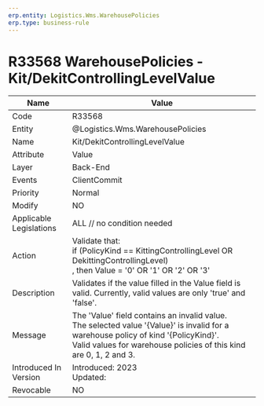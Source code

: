 ```yaml
---
erp.entity: Logistics.Wms.WarehousePolicies
erp.type: business-rule
---
```

# R33568 WarehousePolicies - Kit/DekitControllingLevelValue

| Name | Value |
| ---- | ----- |
| Code | R33568 |
| Entity | @Logistics.Wms.WarehousePolicies |
| Name | Kit/DekitControllingLevelValue |
| Attribute | Value |
| Layer | Back-End                                        |
| Events | ClientCommit |
| Priority | Normal |
| Modify | NO |
| Applicable Legislations | ALL // no condition needed |
| Action | Validate that: <br/> if (PolicyKind == KittingControllingLevel OR DekittingControllingLevel)  <br/>, then Value = '0' OR '1' OR '2' OR '3' |
| Description | Validates if the value filled in the Value field is valid. Currently, valid values are only 'true' and 'false'. |
| Message | The 'Value' field contains an invalid value. <br/> The selected value '{Value}' is invalid for a warehouse policy of kind '{PolicyKind}'. <br/> Valid values for warehouse policies of this kind are 0, 1, 2 and 3. |
| Introduced In Version | Introduced: 2023<br>Updated:  |
| Revocable | NO |
